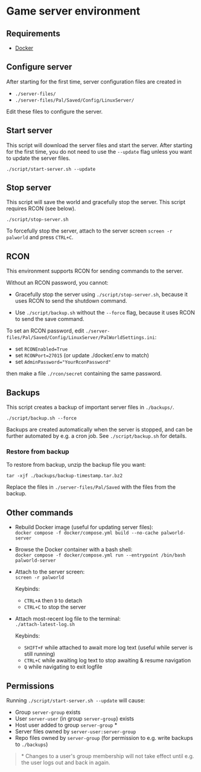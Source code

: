 # Game server environment

## Requirements

- [Docker](https://docs.docker.com/get-docker/)

## Configure server

After starting for the first time, server configuration files are created in

- `./server-files/`
- `./server-files/Pal/Saved/Config/LinuxServer/`

Edit these files to configure the server.

## Start server

This script will download the server files and start the server. After starting
for the first time, you do not need to use the `--update` flag unless you want
to update the server files.

`./script/start-server.sh --update`

## Stop server

This script will save the world and gracefully stop the server.
This script requires RCON (see below).

`./script/stop-server.sh`

To forcefully stop the server, attach to the server screen `screen -r palworld`
and press `CTRL+C`.

## RCON

This environment supports RCON for sending commands to the server.

Without an RCON password, you cannot:

- Gracefully stop the server using `./script/stop-server.sh`,
  because it uses RCON to send the shutdown command.

- Use `./script/backup.sh` without the `--force` flag, because it uses RCON to
  send the save command.

To set an RCON password, edit `./server-files/Pal/Saved/Config/LinuxServer/PalWorldSettings.ini`:

- set `RCONEnabled=True`
- set `RCONPort=27015` (or update ./docker/.env to match)
- set `AdminPassword="YourRconPassword"`

then make a file `./rcon/secret` containing the same password.

## Backups

This script creates a backup of important server files in `./backups/`.

`./script/backup.sh --force`

Backups are created automatically when the server is stopped, and can
be further automated by e.g. a cron job. See `./script/backup.sh` for details.

### Restore from backup

To restore from backup, unzip the backup file you want:

`tar -xjf ./backups/backup-timestamp.tar.bz2`

Replace the files in `./server-files/Pal/Saved` with the files from the backup.

## Other commands

- Rebuild Docker image (useful for updating server files):  
  `docker compose -f docker/compose.yml build --no-cache palworld-server`

- Browse the Docker container with a bash shell:  
  `docker compose -f docker/compose.yml run --entrypoint /bin/bash palworld-server`

- Attach to the server screen:  
  `screen -r palworld`

  Keybinds:
  - `CTRL+A` then `D` to detach
  - `CTRL+C` to stop the server

<!-- line break -->

- Attach most-recent log file to the terminal:  
  `./attach-latest-log.sh`

  Keybinds:
  - `SHIFT+F` while attached to await more log text (useful while server is
              still running)
  - `CTRL+C` while awaiting log text to stop awaiting & resume navigation
  - `Q` while navigating to exit logfile

## Permissions

Running `./script/start-server.sh --update` will cause:

- Group `server-group` exists
- User `server-user` (in group `server-group`) exists
- Host user added to group `server-group` *
- Server files owned by `server-user:server-group`
- Repo files owned by `server-group` (for permission to e.g. write backups to `./backups`)

> \* Changes to a user's group membership will not take effect until e.g. the
> user logs out and back in again.
